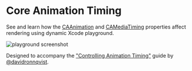 # Core Animation Timing

See and learn how the [CAAnimation](https://developer.apple.com/documentation/quartzcore/caanimation) and [CAMediaTiming](https://developer.apple.com/documentation/quartzcore/camediatiming) properties affect rendering using dynamic Xcode playground.

![playground screenshot](https://user-images.githubusercontent.com/88809/72932924-8ef12f80-3d15-11ea-8ab8-28a31601f231.png)

Designed to accompany the ["Controlling Animation Timing"](http://ronnqvi.st/controlling-animation-timing) guide by [@davidronnqvist](https://twitter.com/davidronnqvist).
